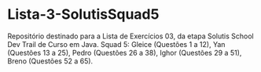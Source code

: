 # Lista-3-SolutisSquad5
Repositório destinado para a Lista de Exercícios 03, da etapa Solutis School Dev Trail de Curso em Java.
Squad 5:
Gleice (Questões 1 a 12),
Yan (Questões 13 a 25),
Pedro (Questões 26 a 38),
Ighor (Questões 29 a 51),
Breno (Questões 52 a 65).
